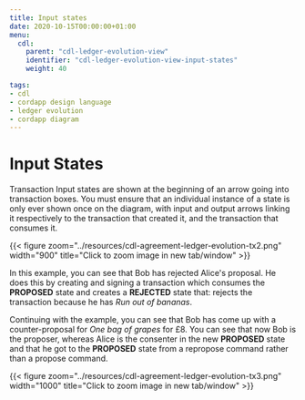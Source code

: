 ```yaml
---
title: Input states
date: 2020-10-15T00:00:00+01:00
menu:
  cdl:
    parent: "cdl-ledger-evolution-view"
    identifier: "cdl-ledger-evolution-view-input-states"
    weight: 40

tags:
- cdl
- cordapp design language
- ledger evolution
- cordapp diagram
---
```


# Input States

Transaction Input states are shown at the beginning of an arrow going into transaction boxes. You must ensure that an individual instance of a state is only ever shown once on the diagram, with input and output arrows linking it respectively to the transaction that created it, and the transaction that consumes it.

{{< figure zoom="../resources/cdl-agreement-ledger-evolution-tx2.png" width="900" title="Click to zoom image in new tab/window" >}}

In this example, you can see that Bob has rejected Alice's proposal. He does this by creating and signing a transaction which consumes the **PROPOSED** state and creates a **REJECTED** state that: rejects the transaction because he has *Run out of bananas*.

Continuing with the example, you can see that Bob has come up with a counter-proposal for *One bag of grapes* for £8. You can see that now Bob is the proposer, whereas Alice is the consenter in the new **PROPOSED** state and that he got to the **PROPOSED** state from a repropose command rather than a propose command.

{{< figure zoom="../resources/cdl-agreement-ledger-evolution-tx3.png" width="1000" title="Click to zoom image in new tab/window" >}}
